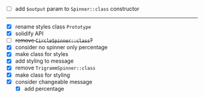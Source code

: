 - [ ] add `$output` param to `Spinner::class` constructor

---

- [x] rename styles class `Prototype`
- [x] solidify API
- [ ] ~~remove `CircleSpinner::class`?~~ 
- [x] consider no spinner only percentage
- [x] make class for styles
- [x] add styling to message
- [x] remove `TrigrammSpinner::class`
- [x] make class for styling
- [x] consider changeable message  
    - [x] add percentage
